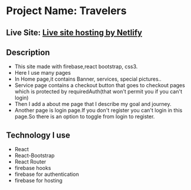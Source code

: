 # Project Name: Travelers

## Live Site: [Live site hosting by Netlify](https://travelers-web.netlify.app)

Description
---
- This site made with firebase,react bootstrap, css3.
- Here I use many pages
- In Home page,it contains Banner, services, special pictures..
- Service page contains a checkout button that goes to checkout pages which is protected   by requiredAuth(that won't permit you if you can't login)
- Then I add a about me page that I describe my goal and journey.
- Another page is login page.If you don't register you can't login in this page.So there is an option to toggle from login to register.

Technology I use
---
- React
- React-Bootstrap
- React Router
- firebase hooks
- firebase for authentication
- firebase for hosting

